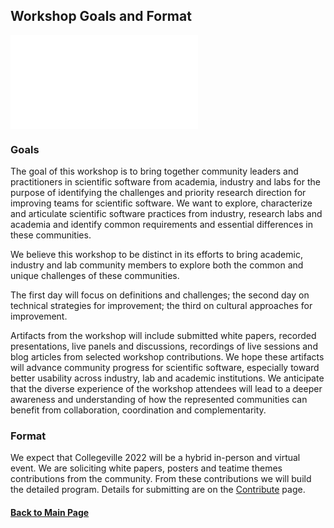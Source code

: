 ## Workshop Goals and Format

![](assets/CollegevilleWorkshopOverview.pdf)

### Goals

The goal of this workshop is to bring together community leaders and practitioners in scientific software from academia, industry and labs for the purpose of identifying the challenges and priority research direction for improving teams for scientific software. We want to explore, characterize and articulate scientific software practices from industry, research labs and academia and identify common requirements and essential differences in these communities.

We believe this workshop to be distinct in its efforts to bring academic, industry and lab community members to explore both the common and unique challenges of these communities.

The first day will focus on definitions and challenges; the second day on technical strategies for improvement; the third on cultural approaches for improvement.

Artifacts from the workshop will include submitted white papers, recorded presentations, live panels and discussions, recordings of live sessions and blog articles from selected workshop contributions.  We hope these artifacts will advance community progress for scientific software, especially toward better usability across industry, lab and academic institutions. We anticipate that the diverse experience of the workshop attendees will lead to a deeper awareness and understanding of how the represented communities can benefit from collaboration, coordination and complementarity.

### Format

We expect that Collegeville 2022 will be a hybrid in-person and virtual event.  We are soliciting white papers, posters and teatime themes contributions from the community.  From these contributions we will build the detailed program.  Details for submitting are on the [Contribute](Contribute.md) page.


#### [Back to Main Page](index.md)
